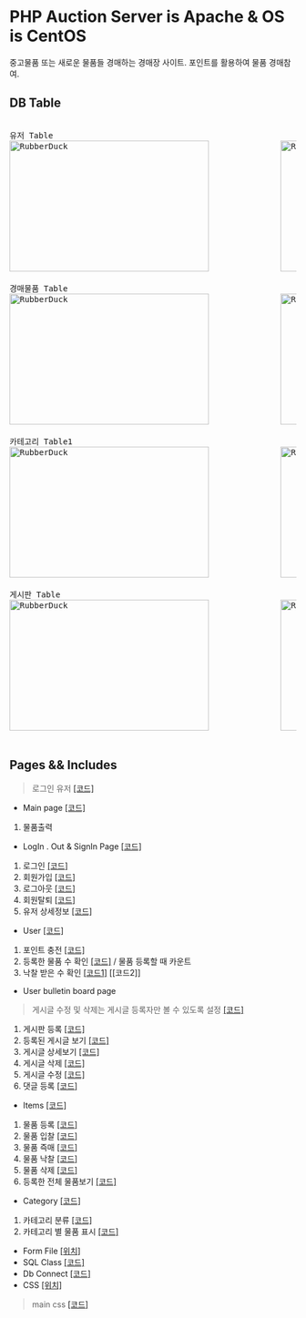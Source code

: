# PHP Auction Server is Apache & OS is CentOS
중고물품 또는 새로운 물품들 경매하는 경매장 사이트.
포인트를 활용하여 물품 경매참여.

## DB Table
<pre> 
유저 Table                                                    유저 상세 Table
<img src="https://user-images.githubusercontent.com/77275513/129029968-f3418e80-7fbf-432e-8113-d094c30615a5.PNG" width="350px" height="230px" title="100px" alt="RubberDuck"></img>               <img src="https://user-images.githubusercontent.com/77275513/128179866-f616c458-801f-4ac8-9be9-cdc79423f5b3.PNG" width="350px" height="230px" title="100px" alt="RubberDuck"></img><br/> 
경매물품 Table                                                경매물품 현황 Table
<img src="https://user-images.githubusercontent.com/77275513/133568631-b1d82c31-bc59-474c-8094-2ef456f5ae4b.PNG" width="350px" height="230px" title="100px" alt="RubberDuck"></img>               <img src="https://user-images.githubusercontent.com/77275513/128179699-2b9d4d88-3d8d-4bf7-a8d2-c72838a1fcf9.PNG" width="350px" height="230px" title="100px" alt="RubberDuck"></img><br/> 
카테고리 Table1                                               카테고리 Table2
<img src="https://user-images.githubusercontent.com/77275513/128180178-8f32ae0c-ecf6-4551-8cc4-9fb52ea3f871.PNG" width="350px" height="230px" title="100px" alt="RubberDuck"></img>               <img src="https://user-images.githubusercontent.com/77275513/128180262-97c85286-310f-4fb0-957b-a875a5501096.PNG" width="350px" height="230px" title="100px" alt="RubberDuck"></img><br/> 
게시판 Table                                                  댓글 Table
<img src="https://user-images.githubusercontent.com/77275513/128180023-0b3beca6-69d1-4e2c-889a-8eb3dc6bce46.PNG" width="350px" height="230px" title="100px" alt="RubberDuck"></img>               <img src="https://user-images.githubusercontent.com/77275513/128180112-35a8215e-3d52-4429-91df-56f3192cb451.PNG" width="350px" height="230px" title="100px" alt="RubberDuck"></img><br/> 
</pre>

## Pages && Includes
> 로그인 유저 [[코드]](https://github.com/malvr00/php-AcutionHompage/blob/main/includes/userInformation.php)

* Main page [[코드]](https://github.com/malvr00/php-AcutionHompage/blob/main/php/index.php)
1. 물품출력

* LogIn . Out & SignIn Page [[코드]](https://github.com/malvr00/php-AcutionHompage/blob/main/controllers/userInOut.php)
1. 로그인  [[코드]](https://github.com/malvr00/php-AcutionHompage/blob/main/controllers/userInOut.php#L62-L89)
2. 회원가입 [[코드]](https://github.com/malvr00/php-AcutionHompage/blob/main/controllers/userInOut.php#L16-L61)
3. 로그아웃 [[코드]](https://github.com/malvr00/php-AcutionHompage/blob/main/controllers/userInOut.php#L92-L93)
4. 회원탈퇴 [[코드]](https://github.com/malvr00/php-AcutionHompage/blob/main/controllers/userSecession.php)
5. 유저 상세정보 [[코드]](https://github.com/malvr00/php-AcutionHompage/blob/main/controllers/userInOut.php#L90-L91)

* User  [[코드]](https://github.com/malvr00/php-AcutionHompage/blob/main/controllers/userdetail.php)
1. 포인트 충전 [[코드]](https://github.com/malvr00/php-AcutionHompage/blob/main/controllers/charging.php)
2. 등록한 물품 수 확인 [[코드]](https://github.com/malvr00/php-AcutionHompage/blob/main/controllers/enrollment.php#L73-L86) / 물품 등록할 때 카운트
3. 낙찰 받은 수 확인 [[코드1]](https://github.com/malvr00/php-AcutionHompage/blob/main/controllers/auctionEnd.php#L53-L63) [[코드2]]

* User bulletin board page 
> 게시글 수정 및 삭제는 게시글 등록자만 볼 수 있도록 설정 [[코드]](https://github.com/malvr00/php-AcutionHompage/blob/main/controllers/writingView.php#L16-L17)
1. 게시판 등록 [[코드]](https://github.com/malvr00/php-AcutionHompage/blob/main/controllers/writingUpload.php)
2. 등록된 게시글 보기 [[코드]](https://github.com/malvr00/php-AcutionHompage/blob/main/controllers/writing.php)
3. 게시글 상세보기 [[코드]](https://github.com/malvr00/php-AcutionHompage/blob/main/controllers/writingView.php)
4. 게시글 삭제 [[코드]](https://github.com/malvr00/php-AcutionHompage/blob/main/controllers/writingDelete.php)
5. 게시글 수정 [[코드]](https://github.com/malvr00/php-AcutionHompage/blob/main/controllers/writingModify.php)
6. 댓글 등록 [[코드]](https://github.com/malvr00/php-AcutionHompage/blob/main/controllers/writingComment.php)

* Items [[코드]](https://github.com/malvr00/php-AcutionHompage/blob/main/controllers/auctiondetail.php)
1. 물품 등록 [[코드]](https://github.com/malvr00/php-AcutionHompage/blob/main/controllers/enrollment.php)
3. 물품 입찰 [[코드]](https://github.com/malvr00/php-AcutionHompage/blob/main/controllers/auctiondetail.php#L48-L87)
4. 물품 즉매 [[코드]](https://github.com/malvr00/php-AcutionHompage/blob/main/controllers/auctiondetail.php#L88-L149)
5. 물품 낙찰 [[코드]](https://github.com/malvr00/php-AcutionHompage/blob/main/controllers/auctionEnd.php)
6. 물품 삭제 [[코드]](https://github.com/malvr00/php-AcutionHompage/blob/main/controllers/auctionDelete.php)
7. 등록한 전체 물품보기 [[코드]](https://github.com/malvr00/php-AcutionHompage/blob/main/controllers/articleItems.php)

* Category [[코드]](https://github.com/malvr00/php-AcutionHompage/blob/main/controllers/categoryMenu.php)
1. 카테고리 분류 [[코드]](https://github.com/malvr00/php-AcutionHompage/blob/main/includes/Userfunction.php#L23-L34)
2. 카테고리 별 물품 표시 [[코드]](https://github.com/malvr00/php-AcutionHompage/blob/main/js/dispaly.js)

* Form File [[위치]](https://github.com/malvr00/php-AcutionHompage/tree/main/templates)
* SQL Class [[코드]](https://github.com/malvr00/php-AcutionHompage/blob/main/includes/Userfunction.php)
* Db Connect [[코드]](https://github.com/malvr00/php-AcutionHompage/blob/main/includes/DbConnect.php)
* CSS [[위치]](https://github.com/malvr00/php-AcutionHompage/tree/main/css)
> main css [[코드]](https://github.com/malvr00/php-AcutionHompage/blob/main/css/style.css)
